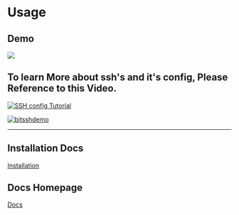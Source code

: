 # Usage

## Demo

<a href="https://asciinema.org/a/722363" target="_blank"><img src="https://asciinema.org/a/722363.svg" /></a>

## To learn More about ssh's and it's config, Please Reference to this Video.

[![SSH config Tutorial](https://img.youtube.com/vi/MWqfc_fegVg/0.jpg)](https://www.youtube.com/watch?v=MWqfc_fegVg)

[![bitsshdemo](https://s12.gifyu.com/images/SWxC6.gif)](https://gifyu.com/image/SWxC6)

<hr>

## Installation Docs

[Installation](install.md)

## Docs Homepage

[Docs](docs.md)
